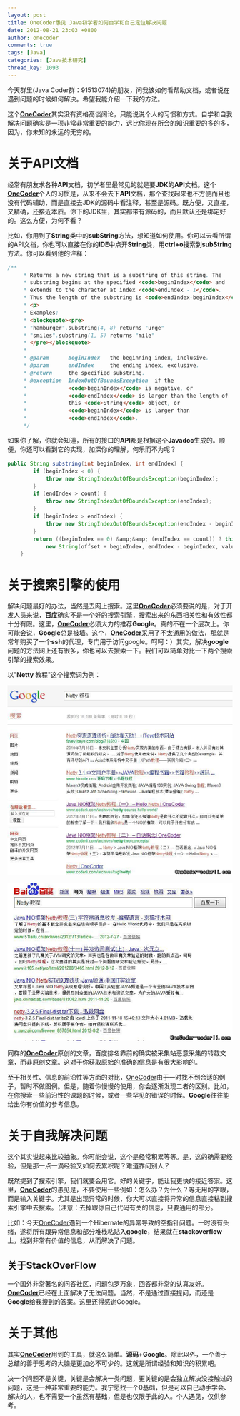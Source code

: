 ```yaml
---
layout: post
title: OneCoder愚见 Java初学者如何自学和自己定位解决问题
date: 2012-08-21 23:03 +0800
author: onecoder
comments: true
tags: [Java]
categories: [Java技术研究]
thread_key: 1093
---
```

今天群里(Java Coder群：91513074)的朋友，问我该如何看帮助文档，或者说在遇到问题的时候如何解决。希望我能介绍一下我的方法。

这个<a href="http://www.coderli.com">**OneCoder**</a>其实没有资格高谈阔论，只能说说个人的习惯和方式。自学和自我解决问题确实是一项非常非常重要的能力，远比你现在所会的知识重要的多的多，因为，你未知的永远的无穷的。

# 关于API文档
	
经常有朋友求各种**API**文档，初学者里最常见的就是要**JDK**的**API**文档。这个<a href="http://www.coderli.com">**OneCoder**</a>个人的习惯是，从来不会去下**API**文档，那个查找起来也不方便而且也没有代码辅助，而是直接去JDK的源码中看注释，甚至是源码。既方便，又直接，又精确，还接近本质。你下的JDK里，其实都带有源码的，而且默认还是绑定好的。这么方便，为何不看？

比如，你用到了**String**类中的**subString**方法，想知道如何使用。你可以去看所谓的API文档，你也可以直接在你的**IDE**中点开**String**类，用**ctrl+o**搜索到**subString**方法。你可以看到他的注释：

```java
/**
     * Returns a new string that is a substring of this string. The
     * substring begins at the specified <code>beginIndex</code> and
     * extends to the character at index <code>endIndex - 1</code>.
     * Thus the length of the substring is <code>endIndex-beginIndex</code>.
     * <p>
     * Examples:
     * <blockquote><pre>
     * "hamburger".substring(4, 8) returns "urge"
     * "smiles".substring(1, 5) returns "mile"
     * </pre></blockquote>
     *
     * @param      beginIndex   the beginning index, inclusive.
     * @param      endIndex     the ending index, exclusive.
     * @return     the specified substring.
     * @exception  IndexOutOfBoundsException  if the
     *             <code>beginIndex</code> is negative, or
     *             <code>endIndex</code> is larger than the length of
     *             this <code>String</code> object, or
     *             <code>beginIndex</code> is larger than
     *             <code>endIndex</code>.
     */
```

如果你了解，你就会知道，所有的接口的**API**都是根据这个**Javadoc**生成的。顺便，你还可以看到它的实现，加深你的理解，何乐而不为呢？

```java
public String substring(int beginIndex, int endIndex) {
        if (beginIndex < 0) {
            throw new StringIndexOutOfBoundsException(beginIndex);
        }
        if (endIndex > count) {
            throw new StringIndexOutOfBoundsException(endIndex);
        }
        if (beginIndex > endIndex) {
            throw new StringIndexOutOfBoundsException(endIndex - beginIndex);
        }
        return ((beginIndex == 0) &amp;&amp; (endIndex == count)) ? this :
            new String(offset + beginIndex, endIndex - beginIndex, value);
    }
```

# 关于搜索引擎的使用

解决问题最好的办法，当然是去网上搜索。这里<a href="http://www.coderli.com">**OneCoder**</a>必须要说的是，对于开发人员来说，**百度**确实不是一个好的搜索引擎，搜索出来的东西相关性和有效性都十分有限。这里，<a href="http://www.coderli.com">**OneCoder**</a>必须大力的推荐**Google**。真的不在一个层次上。你可能会说，**Google**总是被墙。这个，<a href="http://www.coderli.com">**OneCoder**</a>采用了不太通用的做法，那就是常年购买了一个**ssh**的代理，专门用于访问google。呵呵：）其实，解决**google**问题的方法网上还有很多，你也可以去搜索一下。我们可以简单对比一下两个搜索引擎的搜索效果。

以"**Netty** 教程"这个搜索词为例：

![](/images/oldposts/hcrs8.jpg)

![](/images/oldposts/pqpG6.jpg)

同样的<a href="http://www.coderli.com">**OneCoder**</a>原创的文章，百度排名靠前的确实被采集站恶意采集的转载文章，而非原创文章。这对于你获取原始的准确的信息是有很大影响的。

至于相关性、信息的前沿性等方面的对比，<a href="http://www.coderli.com">OneCoder</a>由于一时找不到合适的例子，暂时不做图例。但是，随着你慢慢的使用，你会逐渐发现二者的区别。比如，在你搜索一些前沿性的课题的时候，或者一些罕见的错误的时候。**Google**往往能给出你有价值的参考信息。

# 关于自我解决问题
		
这个其实说起来比较抽象。你可能会说，这个是经常积累等等。是，这的确需要经验，但是那一点一滴经验又如何去累积呢？难道靠问别人？

既然提到了搜索引擎，我们就要会用它。好的关键字，能让我更快的接近答案。这里，<a href="http://www.coderli.com">**OneCoder**</a>的愚见是，不要使用一些例如：怎么办？为什么？等无用的字眼，而是输入关键字。尤其是出现异常的时候，你大可以直接将异常的信息直接粘到搜索引擎中去搜索。（注意：去掉跟你自己代码有关的信息，只要通用的部分。

比如：今天<a href="http://www.coderli.com">OneCoder</a>遇到一个Hibernate的异常导致的空指针问题。一时没有头绪，遂将所有跟异常信息和部分堆栈粘贴入**google**，结果就在**stackoverflow**上，找到非常有价值的信息，从而解决了问题。

## 关于StackOverFlow
		
一个国外非常著名的问答社区，问题包罗万象，回答都非常的认真友好。<a href="http://www.coderli.com">**OneCoder**</a>已经在上面解决了无法问题。当然，不是通过直接提问，而还是**Google**给我搜到的答案。这里还得感谢Google。

# 关于其他

其实<a href="http://www.coderli.com">**OneCoder**</a>用到的工具，就这么简单。**源码+Google**。除此以外，一个善于总结的善于思考的大脑是更加必不可少的。这就是所谓经验和知识的积累吧。

决一个问题不是关键，关键是会解决一类问题，更关键的是会独立解决没接触过的问题，这是一种非常重要的能力。我宁愿找一个0基础，但是可以自己动手学会、解决的人，也不需要一个虽然有基础，但是也仅限于此的人。个人遇见，仅供参考。